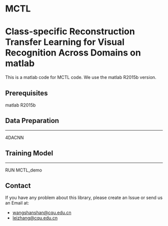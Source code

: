 # MCTL
# Class-specific Reconstruction Transfer Learning for Visual Recognition Across Domains on matlab

This is a matlab code for MCTL code. We use the matlab R2015b version. 

## Prerequisites

matlab R2015b

## Data Preparation
---------------
4DACNN

## Training Model
---------------
RUN MCTL_demo



## Contact
If you have any problem about this library, please create an Issue or send us an Email at:
- wangshanshan@cqu.edu.cn
- leizhang@cqu.edu.cn

